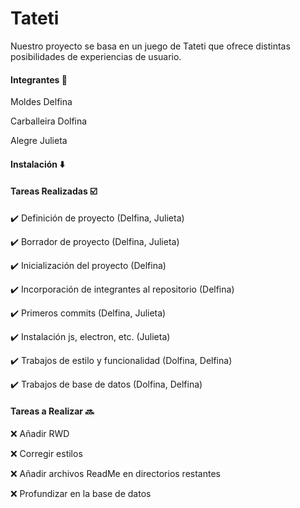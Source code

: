 # Tateti
Nuestro proyecto se basa en un juego de Tateti que ofrece distintas posibilidades de experiencias de usuario.

#### Integrantes  👥
Moldes Delfina

Carballeira Dolfina

Alegre Julieta

#### Instalación ⬇️

#### Tareas Realizadas ☑️
✔️ Definición de proyecto (Delfina, Julieta)

✔️ Borrador de proyecto (Delfina, Julieta)

✔️ Inicialización del proyecto (Delfina)

✔️ Incorporación de integrantes al repositorio (Delfina)

✔️ Primeros commits (Delfina, Julieta)

✔️ Instalación js, electron, etc. (Julieta)

✔️ Trabajos de estilo y funcionalidad (Dolfina, Delfina)

✔️ Trabajos de base de datos (Dolfina, Delfina)

#### Tareas a Realizar 🔜
❌ Añadir RWD

❌ Corregir estilos

❌ Añadir archivos ReadMe en directorios restantes

❌ Profundizar en la base de datos

